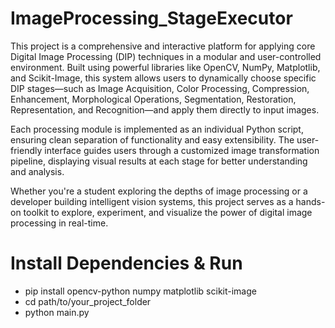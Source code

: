# ImageProcessing_StageExecutor
This project is a comprehensive and interactive platform for applying core Digital Image Processing (DIP) techniques in a modular and user-controlled environment. Built using powerful libraries like OpenCV, NumPy, Matplotlib, and Scikit-Image, this system allows users to dynamically choose specific DIP stages—such as Image Acquisition, Color Processing, Compression, Enhancement, Morphological Operations, Segmentation, Restoration, Representation, and Recognition—and apply them directly to input images.

Each processing module is implemented as an individual Python script, ensuring clean separation of functionality and easy extensibility. The user-friendly interface guides users through a customized image transformation pipeline, displaying visual results at each stage for better understanding and analysis.

Whether you're a student exploring the depths of image processing or a developer building intelligent vision systems, this project serves as a hands-on toolkit to explore, experiment, and visualize the power of digital image processing in real-time.

# Install Dependencies & Run
  - pip install opencv-python numpy matplotlib scikit-image
  - cd path/to/your_project_folder
  - python main.py
